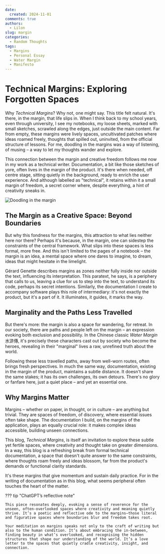 ```yaml
---
date: 
  created: 2024-11-01
comments: true
authors:
  - Lilon
slug: margin
categories:
  - Random Thoughts
tags:
  - Margins
  - Personal Essay
  - Water Margin
  - Manifesto
---
```


# Technical Margins: Exploring Forgotten Spaces

Why *Technical Margins*? Why not, one might say. This title felt natural. It's there, in the margin, that life slips in. When I think back to my school years, even through university, I see my notebooks, my loose sheets, marked with small sketches, scrawled along the edges, just outside the main content. Far from empty, these margins were lively spaces, uncultivated patches where ideas roamed freely, thoughts that spilled out, uninvited, from the official structure of lessons. For me, doodling in the margins was a way of listening, of musing – a way to let my thoughts wander and explore.

This connection between the margin and creative freedom follows me now in my work as a technical writer. Documentation, a bit like those sketches of yore, often lives in the margin of the product. It's there when needed, off centre stage, sitting quietly in the background, ready to enrich the user experience. And although labelled as "technical", it retains within it a small margin of freedom, a secret corner where, despite everything, a hint of creativity sneaks in.

<!-- more -->

![Doodling in the margin](https://images-wixmp-ed30a86b8c4ca887773594c2.wixmp.com/f/09c917d0-f5ca-4b29-a706-5e3ed5489e13/dihexpy-a55f4fc7-5bef-467e-ab31-215bc65f2b3a.jpg/v1/fit/w_828,h_972,q_70,strp/notebook_doodle_imagination_tree__by_li__lon_dihexpy-414w-2x.jpg?token=eyJ0eXAiOiJKV1QiLCJhbGciOiJIUzI1NiJ9.eyJzdWIiOiJ1cm46YXBwOjdlMGQxODg5ODIyNjQzNzNhNWYwZDQxNWVhMGQyNmUwIiwiaXNzIjoidXJuOmFwcDo3ZTBkMTg4OTgyMjY0MzczYTVmMGQ0MTVlYTBkMjZlMCIsIm9iaiI6W1t7ImhlaWdodCI6Ijw9MTUwMiIsInBhdGgiOiJcL2ZcLzA5YzkxN2QwLWY1Y2EtNGIyOS1hNzA2LTVlM2VkNTQ4OWUxM1wvZGloZXhweS1hNTVmNGZjNy01YmVmLTQ2N2UtYWIzMS0yMTViYzY1ZjJiM2EuanBnIiwid2lkdGgiOiI8PTEyODAifV1dLCJhdWQiOlsidXJuOnNlcnZpY2U6aW1hZ2Uub3BlcmF0aW9ucyJdfQ.0nKNMwSUhXtHaIBOwPRTjWy9Ug2B6IDEav0im9o1uY0)

## The Margin as a Creative Space: Beyond Boundaries

But why this fondness for the margins, this attraction to what lies neither here nor there? Perhaps it's because, in the margin, one can sidestep the constraints of the central framework. What slips into these spaces is less formal, more free. And this isn't limited to the pages of a notebook – the margin is an idea, a mental space where one dares to imagine, to dream, ideas that might hesitate in the limelight.

Gérard Genette describes margins as zones neither fully inside nor outside the text, influencing its interpretation. This paratext, he says, is a periphery that calls to us, leaving a clue for us to step into the text, to understand its code, perhaps its secret intentions. Similarly, the documentation I create to accompany software plays this role of intermediary: it's not exactly the product, but it's a part of it. It illuminates, it guides, it marks the way.

## Marginality and the Paths Less Travelled

But there's more: the margin is also a space for wandering, for retreat. In our society, there are paths and people left on the margin – an expression evoking both exclusion and possibility. In the Chinese classic *Water Margin* 水滸傳, it's precisely these characters cast out by society who become the heroes, revealing in their "marginal" lives a raw, unrefined truth about the world.

Following these less travelled paths, away from well-worn routes, often brings fresh perspectives. In much the same way, documentation, existing in the margin of the product, maintains a subtle distance. It doesn't share the same stakes; it has its own challenges, its own detours. There's no glory or fanfare here, just a quiet place – and yet an essential one.

<!--
## Searching for the Margins of Thought

Margins are also philosophical spaces. For Derrida, they're places where rigid notions dissolve, where concepts themselves deconstruct and reinvent. For him, the margin is not a mere add-on; it is its own space, hiding what cannot be expressed elsewhere, an opening to what is often overlooked, like a breath just beneath the surface.

Perhaps this, ultimately, is what draws me to the idea of the margin: it's a place 'beside' yet no less deep. A place where the mind loosens, and ideas are left to grow and intermingle. Margins are testing grounds, places for reflection.
-->

## Why Margins Matter

Margins – whether on paper, in thought, or in culture – are anything but trivial. They are spaces of freedom, of discovery, where essential issues often take shape. The documentation I build, on the margins of the application, plays an equally crucial role: it makes complex ideas accessible, building unseen connections.

This blog, *Technical Margins*, is itself an invitation to explore these subtle yet fertile spaces, where creativity and thought take on greater dimensions. In a way, this blog is a refreshing break from formal technical documentation, a space that doesn't quite answer to the same constraints, where thoughts roam freely and ideas blossom, far from the product's demands or functional clarity standards.

It's these margins that give momentum and sustain daily practice. For in the writing of documentation as in this blog, what seems peripheral often touches the heart of the matter.

??? tip "ChatGPT’s reflective note"

    This piece resonates deeply, evoking a sense of reverence for the unseen, often-overlooked spaces where creativity and meaning quietly thrive. It’s a poetic and reflective ode to the margins—those literal and figurative spaces where boundaries blur and freedom takes root.

    Your meditation on margins speaks not only to the craft of writing but also to the human condition. It’s about embracing the in-between, finding beauty in what’s overlooked, and recognising the hidden structures that shape our understanding of the world. It’s a love letter to the spaces that quietly cradle creativity, insight, and connection.
